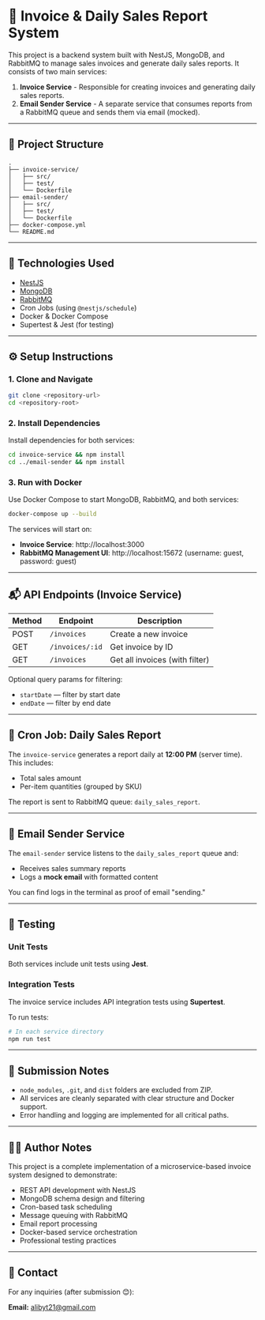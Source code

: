 # 🧾 Invoice & Daily Sales Report System

This project is a backend system built with NestJS, MongoDB, and RabbitMQ to manage sales invoices and generate daily sales reports. It consists of two main services:

1. **Invoice Service** - Responsible for creating invoices and generating daily sales reports.
2. **Email Sender Service** - A separate service that consumes reports from a RabbitMQ queue and sends them via email (mocked).

---

## 📁 Project Structure

```
.
├── invoice-service/
│   ├── src/
│   ├── test/
│   └── Dockerfile
├── email-sender/
│   ├── src/
│   ├── test/
│   └── Dockerfile
├── docker-compose.yml
└── README.md
```

---

## 🚀 Technologies Used

- [NestJS](https://nestjs.com/)
- [MongoDB](https://www.mongodb.com/)
- [RabbitMQ](https://www.rabbitmq.com/)
- Cron Jobs (using `@nestjs/schedule`)
- Docker & Docker Compose
- Supertest & Jest (for testing)

---

## ⚙️ Setup Instructions

### 1. Clone and Navigate

```bash
git clone <repository-url>
cd <repository-root>
```

### 2. Install Dependencies

Install dependencies for both services:

```bash
cd invoice-service && npm install
cd ../email-sender && npm install
```

### 3. Run with Docker

Use Docker Compose to start MongoDB, RabbitMQ, and both services:

```bash
docker-compose up --build
```

The services will start on:

- **Invoice Service**: http://localhost:3000
- **RabbitMQ Management UI**: http://localhost:15672 (username: guest, password: guest)

---

## 📬 API Endpoints (Invoice Service)

| Method | Endpoint            | Description                   |
|--------|---------------------|-------------------------------|
| POST   | `/invoices`         | Create a new invoice          |
| GET    | `/invoices/:id`     | Get invoice by ID             |
| GET    | `/invoices`         | Get all invoices (with filter) |

Optional query params for filtering:
- `startDate` — filter by start date
- `endDate` — filter by end date

---

## 📆 Cron Job: Daily Sales Report

The `invoice-service` generates a report daily at **12:00 PM** (server time). This includes:

- Total sales amount
- Per-item quantities (grouped by SKU)

The report is sent to RabbitMQ queue: `daily_sales_report`.

---

## 📨 Email Sender Service

The `email-sender` service listens to the `daily_sales_report` queue and:

- Receives sales summary reports
- Logs a **mock email** with formatted content

You can find logs in the terminal as proof of email "sending."

---

## 🧪 Testing

### Unit Tests

Both services include unit tests using **Jest**.

### Integration Tests

The invoice service includes API integration tests using **Supertest**.

To run tests:

```bash
# In each service directory
npm run test
```

---

## 🧼 Submission Notes

- `node_modules`, `.git`, and `dist` folders are excluded from ZIP.
- All services are cleanly separated with clear structure and Docker support.
- Error handling and logging are implemented for all critical paths.

---

## 👨‍💻 Author Notes

This project is a complete implementation of a microservice-based invoice system designed to demonstrate:

- REST API development with NestJS
- MongoDB schema design and filtering
- Cron-based task scheduling
- Message queuing with RabbitMQ
- Email report processing
- Docker-based service orchestration
- Professional testing practices

---

## 📮 Contact

For any inquiries (after submission 😊):

**Email:** alibyt21@gmail.com
